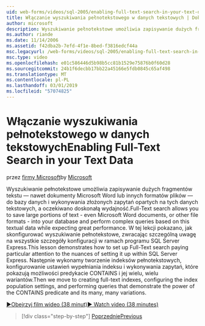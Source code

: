 ```yaml
---
uid: web-forms/videos/sql-2005/enabling-full-text-search-in-your-text-data
title: Włączanie wyszukiwania pełnotekstowego w danych tekstowych | Dokumentacja firmy Microsoft
author: microsoft
description: Wyszukiwanie pełnotekstowe umożliwia zapisywanie dużych fragmentów tekstu — nawet dokumenty Microsoft Word lub innych formatów plików — do bazy danych i wykonywania złożonych qu....
ms.author: riande
ms.date: 11/14/2006
ms.assetid: f42dba2b-7efd-4f1e-8bed-f3816edcf44a
msc.legacyurl: /web-forms/videos/sql-2005/enabling-full-text-search-in-your-text-data
msc.type: video
ms.openlocfilehash: e01c586446d5b98b5cc81b1529e75876b0f60d28
ms.sourcegitcommit: 24b1f6decbb17bb22a45166e5fdb0845c65af498
ms.translationtype: MT
ms.contentlocale: pl-PL
ms.lasthandoff: 03/01/2019
ms.locfileid: "57074825"
---
```

<a name="enabling-full-text-search-in-your-text-data"></a><span data-ttu-id="837e6-103">Włączanie wyszukiwania pełnotekstowego w danych tekstowych</span><span class="sxs-lookup"><span data-stu-id="837e6-103">Enabling Full-Text Search in your Text Data</span></span>
====================
<span data-ttu-id="837e6-104">przez [firmy Microsoft](https://github.com/microsoft)</span><span class="sxs-lookup"><span data-stu-id="837e6-104">by [Microsoft](https://github.com/microsoft)</span></span>

<span data-ttu-id="837e6-105">Wyszukiwanie pełnotekstowe umożliwia zapisywanie dużych fragmentów tekstu — nawet dokumenty Microsoft Word lub innych formatów plików — do bazy danych i wykonywania złożonych zapytań opartych na tych danych tekstowych, a oczekiwano doskonałą wydajność.</span><span class="sxs-lookup"><span data-stu-id="837e6-105">Full-Text search allows you to save large portions of text - even Microsoft Word documents, or other file formats - into your database and perform complex queries based on this textual data while expecting great performance.</span></span> <span data-ttu-id="837e6-106">W tej lekcji pokazano, jak skonfigurować wyszukiwanie pełnotekstowe, zwracając szczególną uwagę na wszystkie szczegóły konfiguracji w ramach programu SQL Server Express.</span><span class="sxs-lookup"><span data-stu-id="837e6-106">This lesson demonstrates how to set up Full-Text search paying particular attention to the nuances of setting it up within SQL Server Express.</span></span> <span data-ttu-id="837e6-107">Następnie wykonamy tworzenie indeksów pełnotekstowych, konfigurowanie ustawień wypełniania indeksu i wykonywania zapytań, które pokazują możliwości predykacie CONTAINS i jej wielu, wielu wariantów.</span><span class="sxs-lookup"><span data-stu-id="837e6-107">Then we move to creating full-text indexes, configuring the index population settings, and performing queries that demonstrate the power of the CONTAINS predicate and its many, many variations.</span></span>

[<span data-ttu-id="837e6-108">&#9654;Obejrzyj film wideo (38 minut)</span><span class="sxs-lookup"><span data-stu-id="837e6-108">&#9654; Watch video (38 minutes)</span></span>](https://channel9.msdn.com/Blogs/ASP-NET-Site-Videos/enabling-full-text-search-in-your-text-data)

> [!div class="step-by-step"]
> [<span data-ttu-id="837e6-109">Poprzednie</span><span class="sxs-lookup"><span data-stu-id="837e6-109">Previous</span></span>](creating-and-using-stored-procedures.md)
